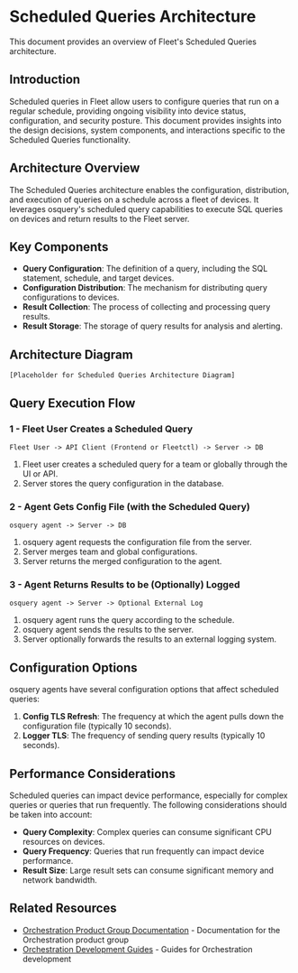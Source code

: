 # Scheduled Queries Architecture

This document provides an overview of Fleet's Scheduled Queries architecture.

## Introduction

Scheduled queries in Fleet allow users to configure queries that run on a regular schedule, providing ongoing visibility into device status, configuration, and security posture. This document provides insights into the design decisions, system components, and interactions specific to the Scheduled Queries functionality.

## Architecture Overview

The Scheduled Queries architecture enables the configuration, distribution, and execution of queries on a schedule across a fleet of devices. It leverages osquery's scheduled query capabilities to execute SQL queries on devices and return results to the Fleet server.

## Key Components

- **Query Configuration**: The definition of a query, including the SQL statement, schedule, and target devices.
- **Configuration Distribution**: The mechanism for distributing query configurations to devices.
- **Result Collection**: The process of collecting and processing query results.
- **Result Storage**: The storage of query results for analysis and alerting.

## Architecture Diagram

```
[Placeholder for Scheduled Queries Architecture Diagram]
```

## Query Execution Flow

### 1 - Fleet User Creates a Scheduled Query

```
Fleet User -> API Client (Frontend or Fleetctl) -> Server -> DB
```

1. Fleet user creates a scheduled query for a team or globally through the UI or API.
2. Server stores the query configuration in the database.

### 2 - Agent Gets Config File (with the Scheduled Query)

```
osquery agent -> Server -> DB
```

1. osquery agent requests the configuration file from the server.
2. Server merges team and global configurations.
3. Server returns the merged configuration to the agent.

### 3 - Agent Returns Results to be (Optionally) Logged

```
osquery agent -> Server -> Optional External Log
```

1. osquery agent runs the query according to the schedule.
2. osquery agent sends the results to the server.
3. Server optionally forwards the results to an external logging system.

## Configuration Options

osquery agents have several configuration options that affect scheduled queries:

1. **Config TLS Refresh**: The frequency at which the agent pulls down the configuration file (typically 10 seconds).
2. **Logger TLS**: The frequency of sending query results (typically 10 seconds).

## Performance Considerations

Scheduled queries can impact device performance, especially for complex queries or queries that run frequently. The following considerations should be taken into account:

- **Query Complexity**: Complex queries can consume significant CPU resources on devices.
- **Query Frequency**: Queries that run frequently can impact device performance.
- **Result Size**: Large result sets can consume significant memory and network bandwidth.

## Related Resources

- [Orchestration Product Group Documentation](../../product-groups/orchestration/) - Documentation for the Orchestration product group
- [Orchestration Development Guides](../../guides/orchestration/) - Guides for Orchestration development